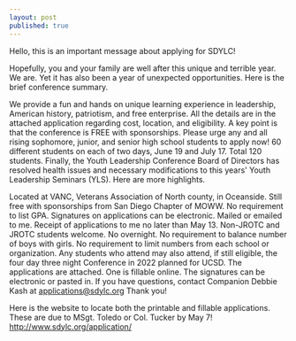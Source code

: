 ```yaml
---
layout: post
published: true
---
```

Hello, this is an important message about applying for SDYLC!

Hopefully, you and your family are well after this unique and terrible year.  We are.  Yet it has also been a year of unexpected opportunities.  Here is the brief conference summary.

We provide a fun and hands on unique learning experience in leadership, American history, patriotism, and free enterprise. All the details are in the attached application regarding cost, location, and eligibility.
A key point is that the conference is FREE with sponsorships.
Please urge any and all rising sophomore, junior, and senior high school students to apply now!
60 different students on each of two days, June 19 and July 17.  Total 120 students.
Finally, the Youth Leadership Conference Board of Directors has resolved health issues and necessary modifications to this years' Youth Leadership Seminars (YLS). Here are more highlights.

Located at VANC, Veterans Association of North county, in Oceanside.
Still free with sponsorships from San Diego Chapter of MOWW.
No requirement to list GPA.
Signatures on applications can be electronic.  Mailed or emailed to me.
Receipt of applications to me no later than May 13.
Non-JROTC and JROTC students welcome.
No overnight.
No requirement to balance number of boys with girls.
No requirement to limit numbers from each school or organization.
Any students who attend may also attend, if still eligible, the four day three night Conference in 2022 planned for UCSD.
The applications are attached. One is fillable online. The signatures can be electronic or pasted in. If you have questions, contact Companion Debbie Kash at applications@sdylc.org
Thank you!

Here is the website to locate both the printable and fillable applications. These are due to MSgt. Toledo or Col. Tucker by May 7! http://www.sdylc.org/application/
